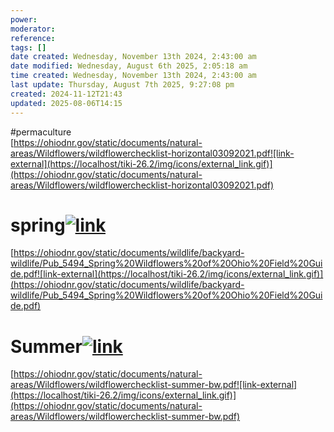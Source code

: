 ```yaml
---
power: 
moderator: 
reference: 
tags: []
date created: Wednesday, November 13th 2024, 2:43:00 am
date modified: Wednesday, August 6th 2025, 2:05:18 am
time created: Wednesday, November 13th 2024, 2:43:00 am
last update: Thursday, August 7th 2025, 9:27:08 pm
created: 2024-11-12T21:43
updated: 2025-08-06T14:15
---
```

#permaculture   
[https://ohiodnr.gov/static/documents/natural-areas/Wildflowers/wildflowerchecklist-horizontal03092021.pdf![link-external](https://localhost/tiki-26.2/img/icons/external_link.gif)](https://ohiodnr.gov/static/documents/natural-areas/Wildflowers/wildflowerchecklist-horizontal03092021.pdf)

# spring[![link](https://localhost/tiki-26.2/img/icons/link.png)](https://localhost/tiki-26.2/tiki-index.php?page=native-wild-flowers#spring)

[https://ohiodnr.gov/static/documents/wildlife/backyard-wildlife/Pub_5494_Spring%20Wildflowers%20of%20Ohio%20Field%20Guide.pdf![link-external](https://localhost/tiki-26.2/img/icons/external_link.gif)](https://ohiodnr.gov/static/documents/wildlife/backyard-wildlife/Pub_5494_Spring%20Wildflowers%20of%20Ohio%20Field%20Guide.pdf)

# Summer[![link](https://localhost/tiki-26.2/img/icons/link.png)](https://localhost/tiki-26.2/tiki-index.php?page=native-wild-flowers#Summer)

[https://ohiodnr.gov/static/documents/natural-areas/Wildflowers/wildflowerchecklist-summer-bw.pdf![link-external](https://localhost/tiki-26.2/img/icons/external_link.gif)](https://ohiodnr.gov/static/documents/natural-areas/Wildflowers/wildflowerchecklist-summer-bw.pdf)